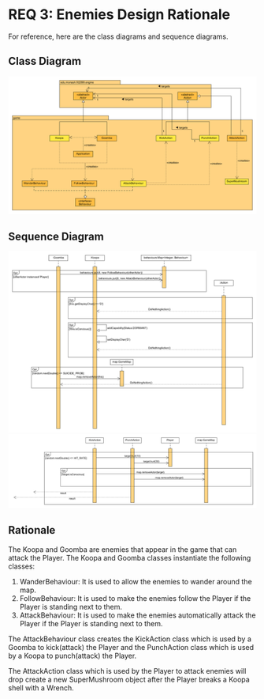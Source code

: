 # REQ 3: Enemies Design Rationale

For reference, here are the class diagrams and sequence diagrams.

## Class Diagram

![req3 class diagram](./REQ3_class.png "REQ3 Class Diagram")

## Sequence Diagram

![req3 sequence diagram](./REQ3_sequence_01.png)
![req3 sequence diagram](./REQ3_sequence_02.png)

## Rationale
The Koopa and Goomba are enemies that appear in the game that can attack
the Player. The Koopa and Goomba classes instantiate the following classes:    
  
1. WanderBehaviour: It is used to allow the enemies to wander around the map.  
2. FollowBehaviour: It is used to make the enemies follow the Player if the Player
is standing next to them.  
3. AttackBehaviour: It is used to make the enemies automatically attack the Player
if the Player is standing next to them.
  
The AttackBehaviour class creates the KickAction class which is used by a Goomba
to kick(attack) the Player and the PunchAction class which is used by a Koopa
to punch(attack) the Player.  
  
The AttackAction class which is used by the Player to attack enemies will drop
create a new SuperMushroom object after the Player breaks a Koopa shell with 
a Wrench.  

